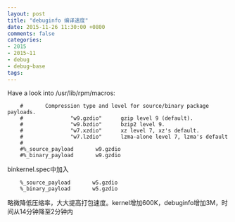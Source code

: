 ```yaml
---
layout: post
title: "debuginfo 编译速度"
date: 2015-11-26 11:30:00 +0800
comments: false
categories:
- 2015
- 2015~11
- debug
- debug~base
tags:
---
```


Have a look into /usr/lib/rpm/macros:
```
	#       Compression type and level for source/binary package payloads.
	#               "w9.gzdio"      gzip level 9 (default).
	#               "w9.bzdio"      bzip2 level 9.
	#               "w7.xzdio"      xz level 7, xz's default.
	#               "w7.lzdio"      lzma-alone level 7, lzma's default
	#
	#%_source_payload       w9.gzdio
	#%_binary_payload       w9.gzdio
```

binkernel.spec中加入
```
	%_source_payload       w5.gzdio
	%_binary_payload       w5.gzdio
```
略微降低压缩率，大大提高打包速度。kernel增加600K，debuginfo增加3M，时间从14分钟降至2分钟内


